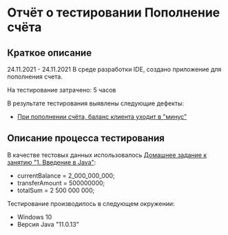 # Отчёт о тестировании Пополнение счёта

## Краткое описание

24.11.2021 - 24.11.2021 В среде разработки IDE, создано приложение для пополнения счета.

На тестирование затрачено: 5 часов

В результате тестирования выявлены следующие дефекты:
* [При пополнении счёта, баланс клиента уходит в "минус"](https://github.com/SvetlanaZakharchenko/1.-Java-Money-Transfer/issues/1)


## Описание процесса тестирования

В качестве тестовых данных использовалось [Домашнее задание к занятию "1. Введение в Java"](https://github.com/netology-code/javaqa-homeworks/blob/master/intro/MERGED.md):
* currentBalance = 2_000_000_000;
* transferAmount = 500000000;
* totalSum = 2 500 000 000;

Тестирование производилось в следующем окружении:
* Windows 10 
* Версия Java "11.0.13"